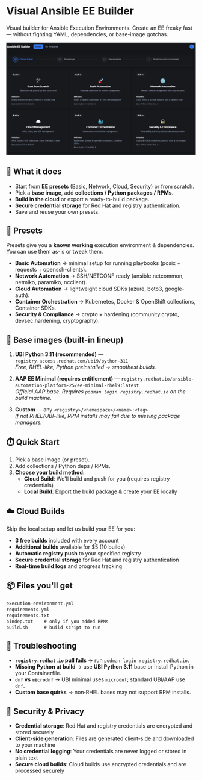 # Visual Ansible EE Builder 

Visual builder for Ansible Execution Environments. Create an EE freaky fast — without fighting YAML, dependencies, or base-image gotchas.

![Visusl EE Builder](img/dashboard.png "Screenshow of EE builder")


## 🚀 What it does
- Start from **EE presets** (Basic, Network, Cloud, Security) or from scratch.
- Pick a **base image**, add **collections / Python packages / RPMs**.
- **Build in the cloud** or export a ready-to-build package.
- **Secure credential storage** for Red Hat and registry authentication.
- Save and reuse your own presets.  

## 🧩 Presets
Presets give you a **known working** execution environment & dependencies. You can use them as-is or tweak them.

- **Basic Automation** → minimal setup for running playbooks (posix + requests + openssh-clients).  
- **Network Automation** → SSH/NETCONF ready (ansible.netcommon, netmiko, paramiko, ncclient).  
- **Cloud Automation** → lightweight cloud SDKs (azure, boto3, google-auth).
- **Container Orchestration** → Kubernetes, Docker & OpenShift collections, Container SDKs.  
- **Security & Compliance** → crypto + hardening (community.crypto, devsec.hardening, cryptography).  

## 🧱 Base images (built-in lineup)

1. **UBI Python 3.11 (recommended)** — `registry.access.redhat.com/ubi9/python-311`  
   *Free, RHEL-like, Python preinstalled → smoothest builds.*  

2. **AAP EE Minimal (requires entitlement)** — `registry.redhat.io/ansible-automation-platform-25/ee-minimal-rhel9:latest`  
   *Official AAP base. Requires `podman login registry.redhat.io` on the build machine.*  

3. **Custom** — any `<registry>/<namespace>/<name>:<tag>`  
   *If not RHEL/UBI-like, RPM installs may fail due to missing package managers.*  

## ⏱️ Quick Start
1. Pick a base image (or preset).  
2. Add collections / Python deps / RPMs.  
3. **Choose your build method:**
   - **Cloud Build**: We'll build and push for you (requires registry credentials)
   - **Local Build**: Export the build package & create your EE locally


## ☁️ Cloud Builds
Skip the local setup and let us build your EE for you:

- **3 free builds** included with every account
- **Additional builds** available for $5 (10 builds)
- **Automatic registry push** to your specified registry
- **Secure credential storage** for Red Hat and registry authentication
- **Real-time build logs** and progress tracking

## 📦 Files you'll get
```
execution-environment.yml
requirements.yml
requirements.txt
bindep.txt    # only if you added RPMs
build.sh      # build script to run
```

## 🧪 Troubleshooting
- **`registry.redhat.io` pull fails** → run `podman login registry.redhat.io`.  
- **Missing Python at build** → use **UBI Python 3.11** base or install Python in your Containerfile.  
- **`dnf` vs `microdnf`** → UBI minimal uses `microdnf`; standard UBI/AAP use `dnf`.  
- **Custom base quirks** → non‑RHEL bases may not support RPM installs.

## 🔐 Security & Privacy
- **Credential storage**: Red Hat and registry credentials are encrypted and stored securely
- **Client-side generation**: Files are generated client-side and downloaded to your machine
- **No credential logging**: Your credentials are never logged or stored in plain text
- **Secure cloud builds**: Cloud builds use encrypted credentials and are processed securely
